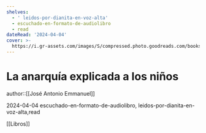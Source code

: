 ```yaml
---
shelves:
  - ' leidos-por-dianita-en-voz-alta'
  - escuchado-en-formato-de-audiolibro
  - read
dateRead: '2024-04-04'
cover: >-
  https://i.gr-assets.com/images/S/compressed.photo.goodreads.com/books/1347425690l/16004021.jpg
---
```

# La anarquía explicada a los niños

author::[[José Antonio Emmanuel]]

2024-04-04
escuchado-en-formato-de-audiolibro, leidos-por-dianita-en-voz-alta,read

[[Libros]]